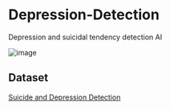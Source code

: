 # Depression-Detection
Depression and suicidal tendency detection AI

![image](https://user-images.githubusercontent.com/62809012/143159954-aa3478a5-d5bf-41c3-9813-b3bd72b4ff12.png)

## Dataset

[Suicide and Depression Detection](https://www.kaggle.com/nikhileswarkomati/suicide-watch)
